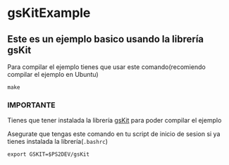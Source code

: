 # gsKitExample

## Este es un ejemplo basico usando la librería gsKit

Para compilar el ejemplo tienes que usar este comando(recomiendo compilar el ejemplo en Ubuntu)

```
make
```

### IMPORTANTE

Tienes que tener instalada la librería [gsKit](https://github.com/ps2dev/gsKit) para poder compilar el ejemplo

Asegurate que tengas este comando en tu script de inicio de sesion si ya tienes instalada la librería(`.bashrc`)

```
export GSKIT=$PS2DEV/gsKit
```
